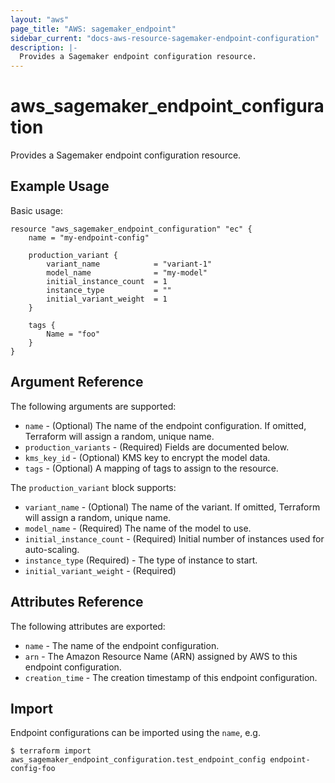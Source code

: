 ```yaml
---
layout: "aws"
page_title: "AWS: sagemaker_endpoint"
sidebar_current: "docs-aws-resource-sagemaker-endpoint-configuration"
description: |-
  Provides a Sagemaker endpoint configuration resource.
---
```


# aws\_sagemaker\_endpoint\_configuration

Provides a Sagemaker endpoint configuration resource.

## Example Usage


Basic usage:

```hcl
resource "aws_sagemaker_endpoint_configuration" "ec" {
    name = "my-endpoint-config"

    production_variant {
        variant_name            = "variant-1"
        model_name              = "my-model"
        initial_instance_count  = 1
        instance_type           = ""
        initial_variant_weight  = 1
    }

    tags {
        Name = "foo"
    }
}
```

## Argument Reference

The following arguments are supported:

* `name` - (Optional) The name of the endpoint configuration. If omitted, Terraform will assign a random, unique name.
* `production_variants` - (Required) Fields are documented below.
* `kms_key_id` - (Optional) KMS key to encrypt the model data.
* `tags` - (Optional) A mapping of tags to assign to the resource.

The `production_variant` block supports:

* `variant_name` - (Optional) The name of the variant. If omitted, Terraform will assign a random, unique name.
* `model_name` - (Required) The name of the model to use.
* `initial_instance_count` - (Required) Initial number of instances used for auto-scaling.
* `instance_type` (Required) - The type of instance to start.
* `initial_variant_weight` - (Required)

## Attributes Reference

The following attributes are exported:

* `name` - The name of the endpoint configuration.
* `arn` - The Amazon Resource Name (ARN) assigned by AWS to this endpoint configuration.
* `creation_time` - The creation timestamp of this endpoint configuration.

## Import

Endpoint configurations can be imported using the `name`, e.g.

```
$ terraform import aws_sagemaker_endpoint_configuration.test_endpoint_config endpoint-config-foo
```
